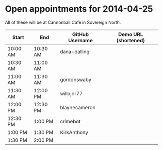 Open appointments for 2014-04-25
================================

All of these will be at Cannonball Cafe in Sovereign North.


| Start    | End      | GitHub Username     | Demo URL (shortened)      |
|----------|----------|---------------------|---------------------------|
| 10:00 AM | 10:30 AM | dana-dalling        |                           |
| 10:30 AM | 11:00 AM |                     |                           |
| 11:00 AM | 11:30 AM | gordonswaby         |                           |
| 11:30 AM | 12:00 PM | willojnr77          |                           |
| 12:00 PM | 12:30 PM | blaynecameron       |                           |
| 12:30 PM |  1:00 PM | crimebot            |                           |
| 1:00 PM  |  1:30 PM | KirkAnthony         |                           |
| 1:30 PM  |  2:00 PM |                     |                           |
